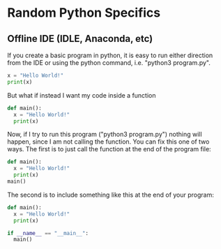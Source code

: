 # Random Python Specifics


## Offline IDE (IDLE, Anaconda, etc)

If you create a basic program in python, it is easy to run either direction from the IDE or using the python command, i.e. "python3 program.py".

```python
x = "Hello World!"
print(x)
```

But what if instead I want my code inside a function

```python
def main():
  x = "Hello World!"
  print(x)
```

Now, if I try to run this program ("python3 program.py") nothing will happen, since I am not calling the function. You can fix this one of two ways. The first is to just call the function at the end of the program file:

```python
def main():
  x = "Hello World!"
  print(x)
main()
```

The second is to include something like this at the end of your program:

```python
def main():
  x = "Hello World!"
  print(x)

if __name__ == "__main__":
  main()
```
